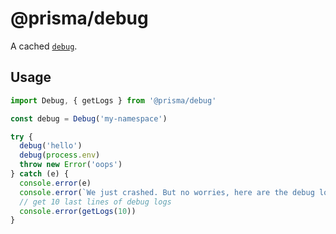 # @prisma/debug

A cached [`debug`](https://github.com/visionmedia/debug/).

## Usage

```ts
import Debug, { getLogs } from '@prisma/debug'

const debug = Debug('my-namespace')

try {
  debug('hello')
  debug(process.env)
  throw new Error('oops')
} catch (e) {
  console.error(e)
  console.error(`We just crashed. But no worries, here are the debug logs:`)
  // get 10 last lines of debug logs
  console.error(getLogs(10))
}
```
